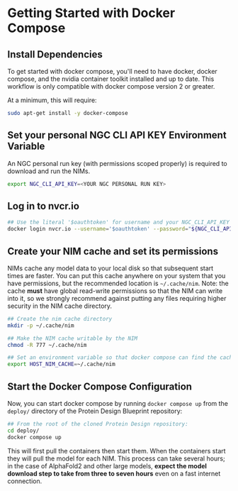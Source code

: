 # Getting Started with Docker Compose

## Install Dependencies

To get started with docker compose, you'll need to have docker, docker compose, and the
nvidia container toolkit installed and up to date. This workflow is only compatible with 
docker compose version 2 or greater.

At a minimum, this will require:
```bash
sudo apt-get install -y docker-compose
```

## Set your personal NGC CLI API KEY Environment Variable

An NGC personal run key (with permissions scoped properly) is required
to download and run the NIMs.

```bash
export NGC_CLI_API_KEY=<YOUR NGC PERSONAL RUN KEY>
```

## Log in to nvcr.io

```bash
## Use the literal '$oauthtoken' for username and your NGC_CLI_API_KEY for the password
docker login nvcr.io --username='$oauthtoken' --password="${NGC_CLI_API_KEY}"
```



## Create your NIM cache and set its permissions

NIMs cache any model data to your local disk so that subsequent start times are faster.
You can put this cache anywhere on your system that you have permissions, but the recommended
location is `~/.cache/nim`. Note: the cache **must** have global read-write permissions so that
the NIM can write into it, so we strongly recommend against putting any files requiring higher security
in the NIM cache directory.

```bash
## Create the nim cache directory
mkdir -p ~/.cache/nim

## Make the NIM cache writable by the NIM
chmod -R 777 ~/.cache/nim

## Set an environment variable so that docker compose can find the cache
export HOST_NIM_CACHE=~/.cache/nim
```

## Start the Docker Compose Configuration

Now, you can start docker compose by running `docker compose up` from the `deploy/` directory
of the Protein Design Blueprint repository:

```bash
## From the root of the cloned Protein Design repository:
cd deploy/
docker compose up
```

This will first pull the containers then start them. When the containers start they will
pull the model for each NIM. This process can take several hours; in the case of AlphaFold2
and other large models, **expect the model download step to take from three to seven hours**
even on a fast internet connection.
